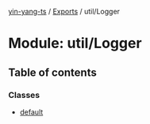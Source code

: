 [yin-yang-ts](../README.md) / [Exports](../modules.md) / util/Logger

# Module: util/Logger

## Table of contents

### Classes

- [default](../classes/util_logger.default.md)
